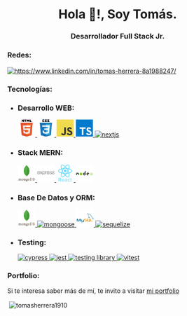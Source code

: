 <h1 align="center">Hola 👋!, Soy Tomás.</h1>
<h3 align="center">Desarrollador Full Stack Jr.</h3>

<h3 align="left">Redes:</h3>
<p align="left">
<a href="https://www.linkedin.com/in/tomas-herrera-8a1988247/" target="blank"><img align="center" src="https://raw.githubusercontent.com/rahuldkjain/github-profile-readme-generator/master/src/images/icons/Social/linked-in-alt.svg" alt="https://www.linkedin.com/in/tomas-herrera-8a1988247/" height="30" width="40" /></a>
</p>

<h3 align="left">Tecnologías:</h3>
<ul>
  <li>
  <h3 align="left">Desarrollo WEB:</h3>
   <a href="https://www.w3.org/html/" target="_blank" rel="noreferrer"> <img src="https://raw.githubusercontent.com/devicons/devicon/master/icons/html5/html5-original-wordmark.svg" alt="html5" width="40" height="40"/> </a>
      <a href="https://www.w3schools.com/css/" target="_blank" rel="noreferrer"> <img         src="https://raw.githubusercontent.com/devicons/devicon/master/icons/css3/css3-original-wordmark.svg" alt="css3" width="40" height="40"/> </a>
      <a href="https://developer.mozilla.org/en-US/docs/Web/JavaScript" target="_blank" rel="noreferrer"> <img src="https://raw.githubusercontent.com/devicons/devicon/master/icons/javascript/javascript-original.svg" alt="javascript" width="40" height="40"/> </a>
      <a href="https://www.typescriptlang.org/" target="_blank" rel="noreferrer"> <img src="https://raw.githubusercontent.com/devicons/devicon/master/icons/typescript/typescript-original.svg" alt="typescript" width="40" height="40"/> </a>
      <a href="https://nextjs.org/" target="_blank" rel="noreferrer"> <img src="https://cdn.worldvectorlogo.com/logos/nextjs-2.svg" alt="nextjs" width="40" height="40"/> </a>
  </li>
  <li>
  <h3 align="left">Stack MERN:</h3>
      <a href="https://www.mongodb.com/" target="_blank" rel="noreferrer"> <img src="https://raw.githubusercontent.com/devicons/devicon/master/icons/mongodb/mongodb-original-wordmark.svg" alt="mongodb" width="40" height="40"/> </a>
        <a href="https://expressjs.com" target="_blank" rel="noreferrer"> <img src="https://raw.githubusercontent.com/devicons/devicon/master/icons/express/express-original-wordmark.svg" alt="express" width="40" height="40"/> </a>
        <a href="https://reactjs.org/" target="_blank" rel="noreferrer"> <img src="https://raw.githubusercontent.com/devicons/devicon/master/icons/react/react-original-wordmark.svg" alt="react" width="40" height="40"/> </a>
        <a href="https://nodejs.org" target="_blank" rel="noreferrer"> <img src="https://raw.githubusercontent.com/devicons/devicon/master/icons/nodejs/nodejs-original-wordmark.svg" alt="nodejs" width="40" height="40"/> </a>
       </li>
   <li>
  <h3 align="left">Base De Datos y ORM:</h3>
        <a href="https://www.mongodb.com/" target="_blank" rel="noreferrer"> <img src="https://raw.githubusercontent.com/devicons/devicon/master/icons/mongodb/mongodb-original-wordmark.svg" alt="mongodb" width="40" height="40"/> </a>
        <a href="https://mongoosejs.com/" target="_blank" rel="noreferrer"> <img src="https://tsed.io/mongoose.png" alt="mongoose" width="40" height="40"/> </a>
        <a href="https://www.mysql.com/" target="_blank" rel="noreferrer"> <img src="https://raw.githubusercontent.com/devicons/devicon/master/icons/mysql/mysql-original-wordmark.svg" alt="mysql" width="40" height="40"/> </a>
        <a href="https://www.sequelize.org/" target="_blank" rel="noreferrer"> <img src="https://seeklogo.com/images/S/sequelize-logo-9A5075DB9F-seeklogo.com.png" alt="sequelize" width="40" height="40"/> </a>
      </li>
    <li>
  <h3 align="left">Testing:</h3>
      <a href="https://www.cypress.io" target="_blank" rel="noreferrer"> <img src="https://raw.githubusercontent.com/simple-icons/simple-icons/6e46ec1fc23b60c8fd0d2f2ff46db82e16dbd75f/icons/cypress.svg" alt="cypress" width="40" height="40"/> </a>
        <a href="https://jestjs.io" target="_blank" rel="noreferrer"> <img src="https://www.vectorlogo.zone/logos/jestjsio/jestjsio-icon.svg" alt="jest" width="40" height="40"/> </a>
        <a href="https://testing-library.com/" target="_blank" rel="noreferrer"> <img src="https://testing-library.com/img/octopus-128x128.png" alt="testing library" width="40" height="40"/> </a>
        <a href="https://vitest.dev" target="_blank" rel="noreferrer"> <img src="https://vitest.dev/logo-shadow.svg" alt="vitest" width="40" height="40"/> </a>
      </li>
    </ul>
<h3 align="left">Portfolio:</h3>
<p align="left">Si te interesa saber más de mí, te invito a visitar <a href="https://tomas-herrera-portfolio.netlify.app/" target="_blank" rel="noreferrer">mi portfolio</a></p>
<p>&nbsp;<img align="center" src="https://github-readme-stats.vercel.app/api?username=tomasherrera1910&show_icons=true&theme=dark&title_color=ffffff&text_color=e8e8e8&locale=en" alt="tomasherrera1910" /></p>
